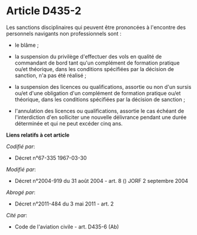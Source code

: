 # Article D435-2

Les sanctions disciplinaires qui peuvent être prononcées à l'encontre des personnels navigants non professionnels sont :

- le blâme ;

- la suspension du privilège d'effectuer des vols en qualité de commandant de bord tant qu'un complément de formation
pratique ou/et théorique, dans les conditions spécifiées par la décision de sanction, n'a pas été réalisé ;

- la suspension des licences ou qualifications, assortie ou non d'un sursis ou/et d'une obligation d'un complément de
formation pratique ou/et théorique, dans les conditions spécifiées par la décision de sanction ;

- l'annulation des licences ou qualifications, assortie le cas échéant de l'interdiction d'en solliciter une nouvelle
délivrance pendant une durée déterminée et qui ne peut excéder cinq ans.

**Liens relatifs à cet article**

_Codifié par_:

  - Décret n°67-335 1967-03-30

_Modifié par_:

  - Décret n°2004-919 du 31 août 2004 - art. 8 () JORF 2 septembre 2004

_Abrogé par_:

  - Décret n°2011-484 du 3 mai 2011 - art. 2

_Cité par_:

  - Code de l'aviation civile - art. D435-6 (Ab)
